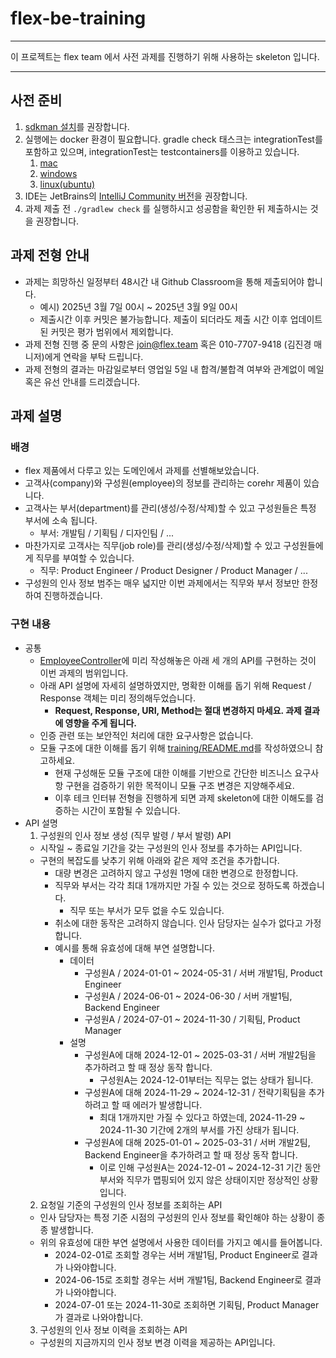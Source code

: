 # flex-be-training
---

이 프로젝트는 flex team 에서 사전 과제를 진행하기 위해 사용하는 skeleton 입니다.

---

## 사전 준비

1. [sdkman 설치](https://sdkman.io/install/)를 권장합니다.
2. 실행에는 docker 환경이 필요합니다. gradle check 태스크는 integrationTest를 포함하고 있으며, integrationTest는 testcontainers를 이용하고 있습니다.
   1. [mac](https://docs.docker.com/desktop/setup/install/mac-install/)
   2. [windows](https://docs.docker.com/desktop/setup/install/windows-install/)
   3. [linux(ubuntu)](https://docs.docker.com/desktop/setup/install/linux/ubuntu/)
3. IDE는 JetBrains의 [IntelliJ Community 버전](https://www.jetbrains.com/help/idea/installation-guide.html)을 권장합니다.
4. 과제 제출 전 `./gradlew check` 를 실행하시고 성공함을 확인한 뒤 제출하시는 것을 권장합니다.

## 과제 전형 안내
- 과제는 희망하신 일정부터 48시간 내 Github Classroom을 통해 제출되어야 합니다.
  - 예시) 2025년 3월 7일 00시 ~ 2025년 3월 9일 00시
  - 제출시간 이후 커밋은 불가능합니다. 제출이 되더라도 제출 시간 이후 업데이트된 커밋은 평가 범위에서 제외합니다.
- 과제 전형 진행 중 문의 사항은 join@flex.team 혹은 010-7707-9418 (김진경 매니저)에게 연락을 부탁 드립니다.
- 과제 전형의 결과는 마감일로부터 영업일 5일 내 합격/불합격 여부와 관계없이 메일 혹은 유선 안내를 드리겠습니다. 

## 과제 설명

### 배경
- flex 제품에서 다루고 있는 도메인에서 과제를 선별해보았습니다.
- 고객사(company)와 구성원(employee)의 정보를 관리하는 corehr 제품이 있습니다.
- 고객사는 부서(department)를 관리(생성/수정/삭제)할 수 있고 구성원들은 특정 부서에 소속 됩니다.
  - 부서: 개발팀 / 기획팀 / 디자인팀 / ...
- 마찬가지로 고객사는 직무(job role)를 관리(생성/수정/삭제)할 수 있고 구성원들에게 직무를 부여할 수 있습니다.
  - 직무: Product Engineer / Product Designer / Product Manager / ...
- 구성원의 인사 정보 범주는 매우 넓지만 이번 과제에서는 직무와 부서 정보만 한정하여 진행하겠습니다.

### 구현 내용
- 공통
  - [EmployeeController](training/api/src/main/kotlin/team/flex/training/corehr/employee/EmployeeApiController.kt)에 미리 작성해놓은 아래 세 개의 API를 구현하는 것이 이번 과제의 범위입니다.
  - 아래 API 설명에 자세히 설명하였지만, 명확한 이해를 돕기 위해 Request / Response 객체는 미리 정의해두었습니다.
    - **Request, Response, URI, Method는 절대 변경하지 마세요. 과제 결과에 영향을 주게 됩니다.**
  - 인증 관련 또는 보안적인 처리에 대한 요구사항은 없습니다.
  - 모듈 구조에 대한 이해를 돕기 위해 [training/README.md](training/README.md)를 작성하였으니 참고하세요.
    - 현재 구성해둔 모듈 구조에 대한 이해를 기반으로 간단한 비즈니스 요구사항 구현을 검증하기 위한 목적이니 모듈 구조 변경은 지양해주세요.
    - 이후 테크 인터뷰 전형을 진행하게 되면 과제 skeleton에 대한 이해도를 검증하는 시간이 포함될 수 있습니다.
- API 설명
  1. 구성원의 인사 정보 생성 (직무 발령 / 부서 발령) API
    - 시작일 ~ 종료일 기간을 갖는 구성원의 인사 정보를 추가하는 API입니다.
    - 구현의 복잡도를 낮추기 위해 아래와 같은 제약 조건을 추가합니다.
      - 대량 변경은 고려하지 않고 구성원 1명에 대한 변경으로 한정합니다.
      - 직무와 부서는 각각 최대 1개까지만 가질 수 있는 것으로 정하도록 하겠습니다.
        - 직무 또는 부서가 모두 없을 수도 있습니다.
      - 취소에 대한 동작은 고려하지 않습니다. 인사 담당자는 실수가 없다고 가정합니다.
      - 예시를 통해 유효성에 대해 부연 설명합니다.
        - 데이터
          - 구성원A / 2024-01-01 ~ 2024-05-31 / 서버 개발1팀, Product Engineer 
          - 구성원A / 2024-06-01 ~ 2024-06-30 / 서버 개발1팀, Backend Engineer
          - 구성원A / 2024-07-01 ~ 2024-11-30 / 기획팀, Product Manager
        - 설명
          - 구성원A에 대해 2024-12-01 ~ 2025-03-31 / 서버 개발2팀을 추가하려고 할 때 정상 동작 합니다.
            - 구성원A는 2024-12-01부터는 직무는 없는 상태가 됩니다.
          - 구성원A에 대해 2024-11-29 ~ 2024-12-31 / 전략기획팀을 추가하려고 할 때 에러가 발생합니다.
            - 최대 1개까지만 가질 수 있다고 하였는데, 2024-11-29 ~ 2024-11-30 기간에 2개의 부서를 가진 상태가 됩니다.
          - 구성원A에 대해 2025-01-01 ~ 2025-03-31 / 서버 개발2팀, Backend Engineer을 추가하려고 할 때 정상 동작 합니다.
            - 이로 인해 구성원A는 2024-12-01 ~ 2024-12-31 기간 동안 부서와 직무가 맵핑되어 있지 않은 상태이지만 정상적인 상황입니다.
  2. 요청일 기준의 구성원의 인사 정보를 조회하는 API
    - 인사 담당자는 특정 기준 시점의 구성원의 인사 정보를 확인해야 하는 상황이 종종 발생합니다.
    - 위의 유효성에 대한 부연 설명에서 사용한 데이터를 가지고 예시를 들어봅니다.
      - 2024-02-01로 조회할 경우는 서버 개발1팀, Product Engineer로 결과가 나와야합니다.
      - 2024-06-15로 조회할 경우는 서버 개발1팀, Backend Engineer로 결과가 나와야합니다.
      - 2024-07-01 또는 2024-11-30로 조회하면 기획팀, Product Manager가 결과로 나와야합니다.
  3. 구성원의 인사 정보 이력을 조회하는 API
    - 구성원의 지금까지의 인사 정보 변경 이력을 제공하는 API입니다.
